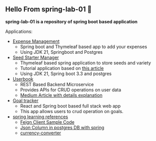 ## Hello From spring-lab-01 👋

**spring-lab-01 is a repository of spring boot based application**

  Applications:
  - [Expense Management](https://github.com/spring-lab-01/expense-management)
      - Spring boot and Thymeleaf based app to add your expenses
      - Using JDK 21, Springboot and Postgres
  - [Seed Starter Manager](https://github.com/spring-lab-01/seed-starter-manager.git)
      - Thymeleaf based spring application to store seeds and variety
      - Tutorial application based on [this article](https://www.thymeleaf.org/doc/tutorials/2.1/thymeleafspring.html)
      - Using JDK 21, Spring boot 3.3 and postgres  
  - [Userbook](https://github.com/spring-lab-01/userbook)
      - REST Based Backend Microservice
      - Provides APIs for CRUD operations on user data
      - [Medium Article with details explanation](https://medium.com/@hkcodeblogs/rest-apis-using-springboot-3-userbook-application-43df796f69fd) 
  - [Goal tracker](https://github.com/spring-lab-01/goal-tracker)
      - React and Spring boot based full stack web app
      - This app allows users to crud operation on goals.
  - [spring learning references](https://github.com/spring-lab-01/references)
       - [Feign Client Sample Code](https://github.com/spring-lab-01/references/tree/main/feign-demo)
       - [Json Column in postgres DB with spring](https://github.com/spring-lab-01/references/tree/main/postgres-jsonb)
       - [currency-converter](https://github.com/spring-lab-01/references/tree/main/currency-converter)
  
